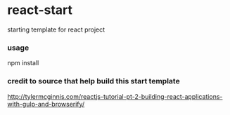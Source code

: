 # react-start
starting template for react project

### usage
npm install

### credit to source that help build this start template
http://tylermcginnis.com/reactjs-tutorial-pt-2-building-react-applications-with-gulp-and-browserify/
